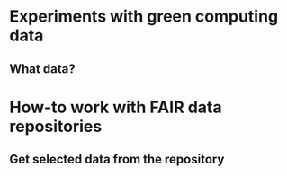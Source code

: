 # Experiments with green computing data
## What data?



# How-to work with FAIR data repositories
## Get selected data from the repository
